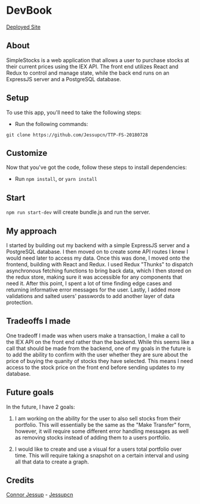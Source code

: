 # DevBook

[Deployed Site](https://simple-stocks-ttp.herokuapp.com/)

## About

SimpleStocks is a web application that allows a user to purchase stocks at their current prices using the IEX API. The front end utilizes React and Redux to control and manage state, while the back end runs on an ExpressJS server and a PostgreSQL database.

## Setup

To use this app, you'll need to take the following steps:

- Run the following commands:

```
git clone https://github.com/Jessupcn/TTP-FS-20180728
```

## Customize

Now that you've got the code, follow these steps to install dependencies:

- Run `npm install`, or `yarn install`

## Start

`npm run start-dev` will create bundle.js and run the server.

## My approach

I started by building out my backend with a simple ExpressJS server and a PostgreSQL database. I then moved on to create some API routes I knew I would need later to access my data. Once this was done, I moved onto the frontend, building with React and Redux. I used Redux "Thunks" to dispatch asynchronous fetching functions to bring back data, which I then stored on the redux store, making sure it was accessible for any components that need it. After this point, I spent a lot of time finding edge cases and returning informative error messages for the user. Lastly, I added more validations and salted users' passwords to add another layer of data protection.

## Tradeoffs I made

One tradeoff I made was when users make a transaction, I make a call to the IEX API on the front end rather than the backend. While this seems like a call that should be made from the backend, one of my goals in the future is to add the ability to confirm with the user whether they are sure about the price of buying the quanity of stocks they have selected. This means I need access to the stock price on the front end before sending updates to my database.

## Future goals

In the future, I have 2 goals:

1. I am working on the ability for the user to also sell stocks from their portfolio. This will essentially be the same as the "Make Transfer" form, however, it will require some different error handling messages as well as removing stocks instead of adding them to a users portfolio.

2. I would like to create and use a visual for a users total portfolio over time. This will require taking a snapshot on a certain interval and using all that data to create a graph.

## Credits

[Connor Jessup](https://www.linkedin.com/in/connor-jessup/) - [Jessupcn](https://github.com/Jessupcn)
